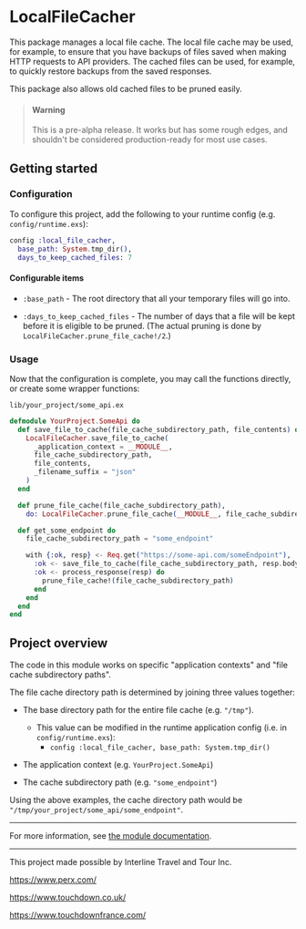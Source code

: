 # LocalFileCacher

This package manages a local file cache. The local file cache may be used, for example, to ensure
that you have backups of files saved when making HTTP requests to API providers. The cached files
can be used, for example, to quickly restore backups from the saved responses.

This package also allows old cached files to be pruned easily.

> #### Warning
>
> This is a pre-alpha release. It works but has some rough edges, and shouldn't be considered
> production-ready for most use cases.

## Getting started

### Configuration

To configure this project, add the following to your runtime config (e.g. `config/runtime.exs`):

```elixir
config :local_file_cacher,
  base_path: System.tmp_dir(),
  days_to_keep_cached_files: 7
```

#### Configurable items

- `:base_path` - The root directory that all your temporary files will go into.

- `:days_to_keep_cached_files` - The number of days that a file will be kept before it is
eligible to be pruned. (The actual pruning is done by `LocalFileCacher.prune_file_cache!/2`.)

### Usage

Now that the configuration is complete, you may call the functions directly, or create some
wrapper functions:

`lib/your_project/some_api.ex`
```elixir
defmodule YourProject.SomeApi do
  def save_file_to_cache(file_cache_subdirectory_path, file_contents) do
    LocalFileCacher.save_file_to_cache(
      _application_context = __MODULE__,
      file_cache_subdirectory_path,
      file_contents,
      _filename_suffix = "json"
    )
  end

  def prune_file_cache(file_cache_subdirectory_path),
    do: LocalFileCacher.prune_file_cache(__MODULE__, file_cache_subdirectory_path)

  def get_some_endpoint do
    file_cache_subdirectory_path = "some_endpoint"

    with {:ok, resp} <- Req.get("https://some-api.com/someEndpoint"),
      :ok <- save_file_to_cache(file_cache_subdirectory_path, resp.body),
      :ok <- process_response(resp) do
        prune_file_cache!(file_cache_subdirectory_path)
      end
    end
  end
end
```

## Project overview

The code in this module works on specific "application contexts" and "file cache subdirectory
paths".

The file cache directory path is determined by joining three values together:

- The base directory path for the entire file cache (e.g. `"/tmp"`).
  - This value can be modified in the runtime application config (i.e. in `config/runtime.exs`):
    - `config :local_file_cacher, base_path: System.tmp_dir()`

- The application context (e.g. `YourProject.SomeApi`)

- The cache subdirectory path (e.g. `"some_endpoint"`)

Using the above examples, the cache directory path would be
`"/tmp/your_project/some_api/some_endpoint"`.

---

For more information, see [the module documentation](https://hexdocs.pm/local_file_cacher/LocalFileCacher.html).

---

This project made possible by Interline Travel and Tour Inc.

https://www.perx.com/

https://www.touchdown.co.uk/

https://www.touchdownfrance.com/
